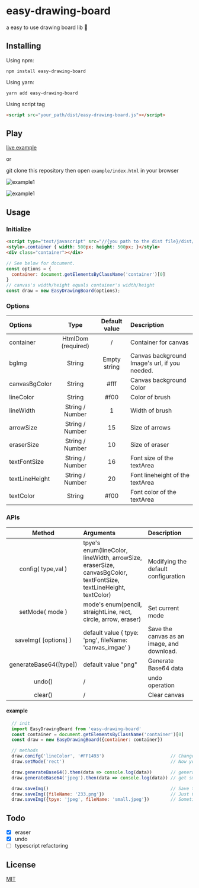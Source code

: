 # easy-drawing-board

a easy to use drawing board lib 🎨

## Installing
Using npm:
```
npm install easy-drawing-board
```
Using yarn:
```
yarn add easy-drawing-board
```
Using script tag
```html
<script src="your_path/dist/easy-drawing-board.js"></script>
```

## Play

[live example](https://codepen.io/kaierchou/project/editor/AEepEK#)    

or  

git clone this repository then open `example/index.html` in your browser  

![example1](https://user-images.githubusercontent.com/24623866/84254771-43181900-ab44-11ea-8621-8a9757d167bd.gif)

![example1](https://user-images.githubusercontent.com/24623866/84254776-44494600-ab44-11ea-8c4d-3ada333075a0.gif)

## Usage
### Initialize

```html
<script type="text/javascript" src="//{you path to the dist file}/dist/easy-drawing-board.js"></script>
<style>.container { width: 500px; height: 500px; }</style>
<div class="container"></div>
```

```javascript
// See below for document.
const options = {
  container: document.getElementsByClassName('container')[0]
}
// canvas's width/height equals container's width/height
const draw = new EasyDrawingBoard(options); 
```

### Options
| Options        |      Type          | Default value |     Description                               |
| :- | :-: | :-: | :- |
| container      | HtmlDom (required) |  /            | Container for canvas                          |
| bgImg          | String             |  Empty string | Canvas background Image's url, if you needed. |
| canvasBgColor  | String             |  #fff         | Canvas background Color                       |
| lineColor      | String             |  #f00         | Color of brush                                |
| lineWidth      | String / Number    |  1            | Width of brush                                |
| arrowSize      | String / Number    |  15           | Size of arrows                                |
| eraserSize     | String / Number    |  10           | Size of eraser                                |
| textFontSize   | String / Number    |  16           | Font size of the textArea                     |
| textLineHeight | String / Number    |  20           | Font lineheight of the textArea               |
| textColor      | String             |  #f00         | Font color of the textArea                    |

### APIs

| Method                | Arguments                                                | Description          |
| :-: | :- | :- |
| config( type,val )    | tpye's enum(lineColor, lineWidth, arrowSize, eraserSize, canvasBgColor, textFontSize, textLineHeight, textColor)     | Modifying the default configuration |
| setMode( mode )       | mode's enum(pencil, straightLine, rect, circle, arrow, eraser)   | Set current mode                              |
| saveImg( [options] )  | default value { tpye: 'png', fileName: 'canvas_imgae' }  | Save the canvas as an image, and download.    |
| generateBase64([type])| default value "png"                                      | Generate Base64 data                          |
| undo()                | /                                                        | undo operation                                |
| clear()               | /                                                        | Clear canvas                                  |

#### example

```JavaScript
  // init
  import EasyDrawingBoard from 'easy-drawing-board'
  const container = document.getElementsByClassName('container')[0]
  const draw = new EasyDrawingBoard({container: container})

  // methods
  draw.conifg('lineColor', '#FF1493')                         // Change the color of the brush.
  draw.setMode('rect')                                        // Now you can draw the rectangle.

  draw.generateBase64().then(data => console.log(data))       // generateBase64 method default is to export the PNG base64 data.                              
  draw.generateBase64('jpeg').then(data => console.log(data)) // get smaller data.                          

  draw.saveImg()                                              // Save the canvas as an PNG images, and the file name is canvas_imgae.png.
  draw.saveImg({fileName: '233.png'})                         // Just Change of file name.
  draw.saveImg({tpye: 'jpeg', fileName: 'small.jpeg'})        // Sometimes we just need smaller pictures.
```


## Todo

- [x] eraser
- [x] undo
- [ ] typescript refactoring

## License
[MIT](https://opensource.org/licenses/MIT)  

